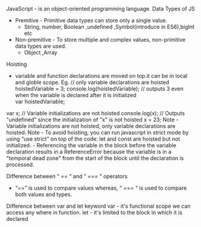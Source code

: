 JavaScript - is an object-oriented programming language.
Data Types of JS
- Premitive - Primitive data types can store only a single value.
    - String, number, Boolean ,undefined ,Symbol(introduce in ES6),bigInt etc
- Non-premitive -  To store multiple and complex values, non-primitive data types are used.
    - Object ,Array
 
Hoisting 
- variable and function declarations are moved on top.it can be in local and globle scope.
Eg. // only variable declarations are hoisted
hoistedVariable = 3;
console.log(hoistedVariable); // outputs 3 even when the variable is declared after it is initialized	
var hoistedVariable;

var x; // Variable initializations are not hoisted
console.log(x); // Outputs "undefined" since the initialization of "x" is not hoisted
x = 23;
Note - Variable initializations are not hoisted, only variable declarations are hoisted:
Note - To avoid hoisting, you can run javascript in strict mode by using “use strict” on top of the code:
let and const are hoisted but not initialized. - Referencing the variable in the block before the variable declaration results in a ReferenceError because the variable is in a "temporal dead zone" from the start of the block until the declaration is processed.

Difference between “ == “ and “ === “ operators
- “==” is used to compare values whereas, “ === “ is used to compare both values and types.

Difference between var and let keyword
var - it's functional scope we can access any where in function.
let - it's limited to the block in which it is declared
